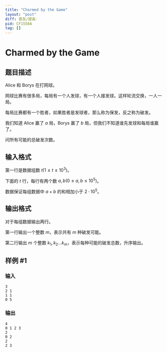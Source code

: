 ```yaml
---
title: "Charmed by the Game"
layout: "post"
diff: 普及/提高-
pid: CF1558A
tag: []
---
```


# Charmed by the Game

## 题目描述

Alice 和 Borys 在打网球。

网球比赛有很多局，每局有一个人发球，有一个人接发球。这样轮流交换，一人一局。

每局比赛都有一个胜者，如果胜者是发球者，那么称为保发，反之称为破发。

我们知道 Alice 赢了 $a$ 局，Borys 赢了 $b$ 局，但我们不知道谁先发球和每局谁赢了。

问所有可能的总破发次数。

## 输入格式

第一行是数据组数 $t(1≤t≤10^3)$。

下面的 $t$ 行，每行有两个数 $a,b(0≤a,b≤10^5)$。

数据保证每组数据中 $a+b$ 的和相加小于 $2·10^5$。

## 输出格式

对于每组数据输出两行。

第一行输出一个整数 $m$，表示共有 $m$ 种破发可能。

第二行输出 $m$ 个整数 $k_1,k_2…k_m$，表示每种可能的破发总数，升序输出。

## 样例 #1

### 输入

```
3
2 1
1 1
0 5
```

### 输出

```
4
0 1 2 3
2
0 2
2
2 3
```

